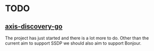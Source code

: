 # TODO

## [axis-discovery-go](https://github.com/FantasticFiasco/axis-discovery-go)

The project has just started and there is a lot more to do. Other than the current aim to support SSDP we should also aim to support Bonjour.
